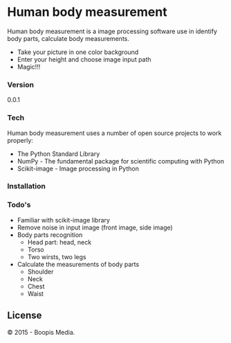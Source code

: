 # Human body measurement

Human body measurement is a image processing software use in identify body parts, calculate body measurements.

  - Take your picture in one color background
  - Enter your height and choose image input path
  - Magic!!!

### Version
0.0.1

### Tech

Human body measurement uses a number of open source projects to work properly:

* The Python Standard Library
* NumPy - The fundamental package for scientific computing with Python
* Scikit-image - Image processing in Python

### Installation

### Todo's

* Familiar with scikit-image library
* Remove noise in input image (front image, side image)
* Body parts recognition 
  * Head part: head, neck
  * Torso
  * Two wirsts, two legs
* Calculate the measurements of body parts
  * Shoulder
  * Neck
  * Chest
  * Waist 

License
----

© 2015 - Boopis Media.
